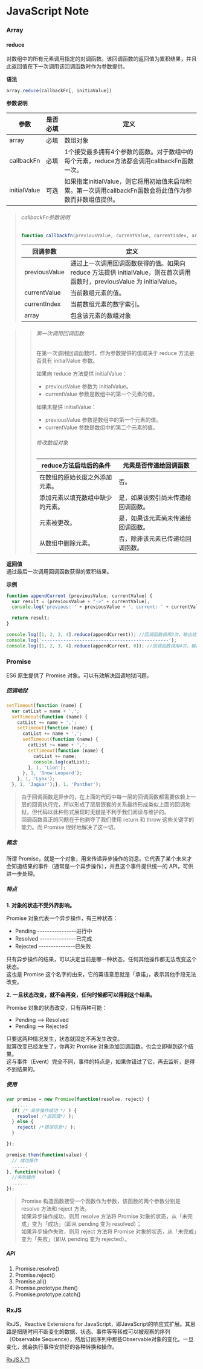 # JavaScript Note

### Array
#### reduce
对数组中的所有元素调用指定的对调函数。该回调函数的返回值为累积结果，并且此返回值在下一次调用该回调函数时作为参数提供。

**语法**
``` javascript
array.reduce(callbackFn[, initiaValue])
```

**参数说明**

|     参数     | 是否必填 |                                                   定义                                                   |
|--------------|----------|----------------------------------------------------------------------------------------------------------|
| array        | 必填     | 数组对象                                                                                                 |
| callbackFn   | 必填     | 1个接受最多拥有4个参数的函数。对于数组中的每个元素，reduce方法都会调用callbackFn函数一次。               |
| initialValue | 可选     | 如果指定initialValue，则它将用初始值来启动积累。第一次调用callbackFn函数会将此值作为参数而非数组值提供。 |

> ###### callbackFn参数说明
> 
> ``` javascript
> function callbackfn(previousValue, currentValue, currentIndex, array)
> ```
> 
> |    回调参数   |                                                           定义                                                           |
> |---------------|--------------------------------------------------------------------------------------------------------------------------|
> | previousValue | 通过上一次调用回调函数获得的值。如果向 reduce 方法提供 initialValue，则在首次调用函数时，previousValue 为 initialValue。 |
> | currentValue  | 当前数组元素的值。                                                                                                       |
> | currentIndex  | 当前数组元素的数字索引。                                                                                                 |
> | array         | 包含该元素的数组对象                                                                                                     |

>> ###### 第一次调用回调函数
>> 在第一次调用回调函数时，作为参数提供的值取决于 reduce 方法是否具有 initialValue 参数。
>> 
>> 如果向 reduce 方法提供 initialValue：
>> 
>> * previousValue 参数为 initialValue。
>> * currentValue 参数是数组中的第一个元素的值。
>>
>> 如果未提供 initialValue：
>> 
>> * previousValue 参数是数组中的第一个元素的值。
>> * currentValue 参数是数组中的第二个元素的值。
>> 
>> ###### 修改数组对象
>> 
>> |      reduce方法启动后的条件      |       元素是否传递给回调函数       |
>> |----------------------------------|------------------------------------|
>> | 在数组的原始长度之外添加元素。   | 否。                               |
>> | 添加元素以填充数组中缺少的元素。 | 是，如果该索引尚未传递给回调函数。 |
>> | 元素被更改。                     | 是，如果该元素尚未传递给回调函数。 |
>> | 从数组中删除元素。               | 否，除非该元素已传递给回调函数。   |

**返回值**  
通过最后一次调用回调函数获得的累积结果。

**示例**
``` javascript
function appendCurrent (previousValue, currentValue) {
  var result = (previousValue + "->" + currentValue);
  console.log('previous: ' + previousValue + ', current: ' + currentValue + ', result: ' + result);

  return result;
}

console.log([1, 2, 3, 4].reduce(appendCurrent)); //回调函数调用3次，输出结果为1->2->3->4
console.log('-----------------------------------------------');
console.log([1, 2, 3, 4].reduce(appendCurrent, 0)); //回调函数调用4次，输出结果为0->1->2->3->4
```

### Promise
ES6 原生提供了 Promise 对象。可以有效解决回调地狱问题。

##### 回调地狱
``` javascript
setTimeout(function (name) {
  var catList = name + ',';
  setTimeout(function (name) {
    catList += name + ',';
    setTimeout(function (name) {
      catList += name + ',';
      setTimeout(function (name) {
        catList += name + ',';
        setTimeout(function (name) {
          catList += name;
          console.log(catList);
        }, 1, 'Lion');
      }, 1, 'Snow Leopard');
    }, 1, 'Lynx');
  }, 1, 'Jaguar');}, 1, 'Panther');
```
>由于回调函数是异步的，在上面的代码中每一层的回调函数都需要依赖上一层的回调执行完，所以形成了层层嵌套的关系最终形成类似上面的回调地狱，但代码以此种形式展现时无疑是不利于我们阅读与维护的。  
> 回调函数真正的问题在于他剥夺了我们使用 return 和 throw 这些关键字的能力。而 Promise 很好地解决了这一切。

##### 概念
所谓 Promise，就是一个对象，用来传递异步操作的消息。它代表了某个未来才会知道结果的事件（通常是一个异步操作），并且这个事件提供统一的 API，可供进一步处理。

##### 特点
**1. 对象的状态不受外界影响。**

Promise 对象代表一个异步操作，有三种状态：

* Pending ----------------进行中  
* Resolved ---------------已完成
* Rejected ---------------已失败

只有异步操作的结果，可以决定当前是哪一种状态，任何其他操作都无法改变这个状态。  
这也是 Promise 这个名字的由来，它的英语意思就是「承诺」，表示其他手段无法改变。

**2. 一旦状态改变，就不会再变，任何时候都可以得到这个结果。**

Promise 对象的状态改变，只有两种可能：  

* Pending --> Resolved
* Pending --> Rejected

只要这两种情况发生，状态就固定不再发生改变。  
就算改变已经发生了，你再对 Promise 对象添加回调函数，也会立即得到这个结果。  
这与事件（Event）完全不同，事件的特点是，如果你错过了它，再去监听，是得不到结果的。

##### 使用
``` javascript
var promise = new Promise(function(resolve, reject) {
  ......
  if( /* 异步操作成功 */ ) {
    resolve( /*返回值*/ );
  } else {
    reject( /*错误信息*/ );
  }

});

promise.then(function(value) {
  // 成功操作
  ......
}, function(value) {
  //失败操作
  ......
});
```
> Promise 构造函数接受一个函数作为参数，该函数的两个参数分别是 resolve 方法和 reject 方法。  
> 如果异步操作成功，则用 resolve 方法将 Promise 对象的状态，从「未完成」变为「成功」（即从 pending 变为 resolved）；  
> 如果异步操作失败，则用 reject 方法将 Promise 对象的状态，从「未完成」变为「失败」（即从 pending 变为 rejected）。
 
##### API
1. Promise.resolve()
2. Promise.reject()
3. Promise.all() 
4. Promise.prototype.then()
5. Promise.prototype.catch()

### RxJS
RxJS，Reactive Extensions for JavaScript，即JavaScript的响应式扩展。其思路是把随时间不断变化的数据、状态、事件等等转成可以被观察的序列（Observable Sequence），然后订阅序列中那些Observable对象的变化。一旦变化，就会执行事件安排好的各种转换和操作。

[RxJS入门](https://yq.aliyun.com/articles/65027)
